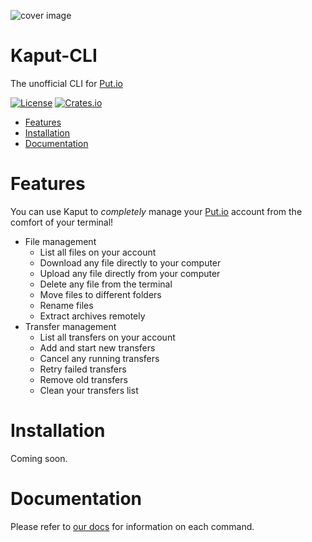 ![cover image](https://github.com/davidchalifoux/kaput-cli/blob/main/cover.png?raw=true)

# Kaput-CLI

The unofficial CLI for [Put.io](https://put.io)

[![License](https://img.shields.io/github/license/davidchalifoux/kaput-cli.svg)](https://github.com/davidchalifoux/kaput-cli/blob/main/LICENSE)
[![Crates.io](https://img.shields.io/crates/v/kaput-cli)](https://crates.io/crates/kaput-cli)

- [Features](#features)
- [Installation](#installation)
- [Documentation](#documentation)

# Features

You can use Kaput to _completely_ manage your [Put.io](https://put.io) account from the comfort of your terminal!

- File management
  - List all files on your account
  - Download any file directly to your computer
  - Upload any file directly from your computer
  - Delete any file from the terminal
  - Move files to different folders
  - Rename files
  - Extract archives remotely
- Transfer management
  - List all transfers on your account
  - Add and start new transfers
  - Cancel any running transfers
  - Retry failed transfers
  - Remove old transfers
  - Clean your transfers list

# Installation

Coming soon.

# Documentation

Please refer to [our docs](https://docs.kaput.sh/info/get-started) for information on each command.
